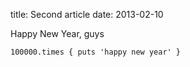 title: Second article
date: 2013-02-10

Happy New Year, guys

```
100000.times { puts 'happy new year' }
```
